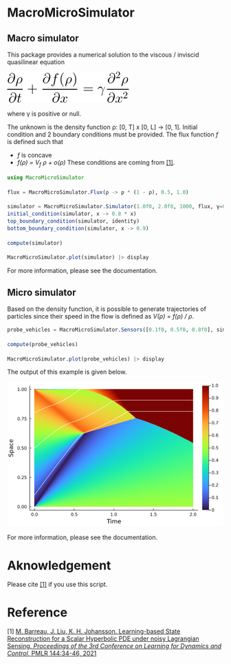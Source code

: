 # MacroMicroSimulator

## Macro simulator

This package provides a numerical solution to the viscous / inviscid quasilinear equation

![quasi-linear equation](figs/equation.gif)

where &#947; is positive or null.

The unknown is the density function &#961;: [0, T] x [0, L] -> [0, 1]. Initial condition and 2 boundary conditions must be provided. The flux function *f* is defined such that
* *f* is concave
* *f(&#961;) = V<sub>f</sub> &#961; + o(&#961;)*
These conditions are coming from [[1]](http://proceedings.mlr.press/v144/barreau21a.html).

```julia
using MacroMicroSimulator

flux = MacroMicroSimulator.Flux(ρ -> ρ * (1 - ρ), 0.5, 1.0)

simulator = MacroMicroSimulator.Simulator(1.0f0, 2.0f0, 1000, flux, γ=0)
initial_condition(simulator, x -> 0.8 * x)
top_boundary_condition(simulator, identity)
bottom_boundary_condition(simulator, x -> 0.9)

compute(simulator)

MacroMicroSimulator.plot(simulator) |> display
```

For more information, please see the documentation.

## Micro simulator

Based on the density function, it is possible to generate trajectories of particles since their speed in the flow is defined as *V(&#961;) = f(&#961;) / &#961;*.

```julia
probe_vehicles = MacroMicroSimulator.Sensors([0.1f0, 0.5f0, 0.8f0], simulator)

compute(probe_vehicles)

MacroMicroSimulator.plot(probe_vehicles) |> display
```

The output of this example is given below.

![simulation image](figs/simulation.png)

For more information, please see the documentation.

# Aknowledgement

Please cite [[1]](http://proceedings.mlr.press/v144/barreau21a.html) if you use this script.

# Reference

[1] [M. Barreau, J. Liu, K. H. Johansson. Learning-based State Reconstruction
for a Scalar Hyperbolic PDE under noisy Lagrangian Sensing, *Proceedings of the 3rd Conference on Learning for Dynamics and Control*, PMLR 144:34-46, 2021](http://proceedings.mlr.press/v144/barreau21a.html)